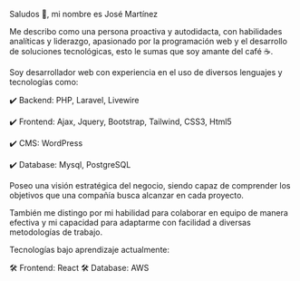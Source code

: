 Saludos 👋, mi nombre es José Martínez

Me describo como una persona proactiva y autodidacta, con habilidades analíticas y liderazgo, apasionado por la programación web y el desarrollo de soluciones tecnológicas, esto le sumas que soy amante del café ☕️.

Soy desarrollador web con experiencia en el uso de diversos lenguajes y tecnologías como: 

✔️ Backend: PHP, Laravel, Livewire

✔️ Frontend: Ajax, Jquery, Bootstrap, Tailwind, CSS3, Html5

✔️ CMS: WordPress

✔️ Database: Mysql, PostgreSQL

Poseo una visión estratégica del negocio, siendo capaz de comprender los objetivos que una compañía busca alcanzar en cada proyecto.

También me distingo por mi habilidad para colaborar en equipo de manera efectiva y mi capacidad para adaptarme con facilidad a diversas metodologías de trabajo.

Tecnologías bajo aprendizaje actualmente: 

🛠 Frontend: React
🛠 Database: AWS
